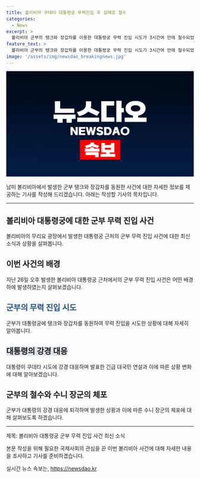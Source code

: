```yaml
---
title: 볼리비아 쿠데타 대통령궁 무력진입 후 실패로 철수
categories:
  - News
excerpt: >
  볼리비아 군부의 탱크와 장갑차를 이용한 대통령궁 무력 진입 시도가 3시간여 만에 철수되었습니다. 볼리비아군은 군사 행동을 시작했지만 아르세 대통령의 강경 대응과 지지자들의 나와서 회군하게 되었습니다. 이에 쿠데타를 주도한 수니가 장군을 전격 체포하였습니다. (150자)
feature_text: >
  볼리비아 군부의 탱크와 장갑차를 이용한 대통령궁 무력 진입 시도가 3시간여 만에 철수되었습니다. 볼리비아군은 군사 행동을 시작했지만 아르세 대통령의 강경 대응과 지지자들의 나와서 회군하게 되었습니다. 이에 쿠데타를 주도한 수니가 장군을 전격 체포하였습니다. (150자)
image: '/assets/img/newsdao_breakingnews.jpg'
---
```


<p><img src="/assets/img/newsdao_breakingnews.jpg" alt="koreaapp 속보" /></p>

<p>남미 볼리비아에서 발생한 군부 탱크와 장갑차를 동원한 사건에 대한 자세한 정보를 제공하는 기사를 작성해 드리겠습니다. 아래는 작성할 기사의 목차입니다.</p>

<hr />

<h2 data-ke-size="size26">볼리비아 대통령궁에 대한 군부 무력 진입 사건</h2>

<p>볼리비아의 무리요 광장에서 발생한 대통령궁 근처의 군부 무력 진입 사건에 대한 최신 소식과 상황을 살펴봅니다.</p>

<h2><b>이번 사건의 배경</b></h2>

<p>지난 26일 오후 발생한 볼리비아 대통령궁 근처에서의 군부 무력 진입 사건은 어떤 배경하에 발생하였는지 살펴보겠습니다.</p>

<h2><span style="color: #1a5490;"><b>군부의 무력 진입 시도</b></span></h2>

<p>군부가 대통령궁에 탱크와 장갑차를 동원하여 무력 진입을 시도한 상황에 대해 자세히 알아봅니다.</p>

<h2><span style="background-color: #21538527;"><b>대통령의 강경 대응</b></span></h2>

<p>대통령이 쿠데타 시도에 강경 대응하며 발표한 긴급 대국민 연설과 이에 따른 상황 변화에 대해 알아보겠습니다.</p>

<h2><b>군부의 철수와 수니 장군의 체포</b></h2>

<p>군부가 대통령의 강경 대응에 퇴각하며 발생한 상황과 이에 따른 수니 장군의 체포에 대해 살펴보도록 하겠습니다.</p>

<hr />

<p>제목: 볼리비아 대통령궁 군부 무력 진입 사건 최신 소식</p>

<p>본문 작성을 위해 필요한 국제사회의 관심을 끈 이번 볼리비아 사건에 대해 자세한 내용을 조사하고 기사를 준비하겠습니다.</p>
실시간 뉴스 속보는, <a href="https://newsdao.kr" rel="dofollow">https://newsdao.kr</a>


